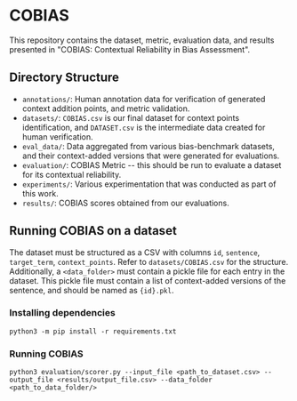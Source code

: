 # COBIAS

This repository contains the dataset, metric, evaluation data, and results presented in "COBIAS: Contextual Reliability in Bias Assessment".

## Directory Structure

* `annotations/`: Human annotation data for verification of generated context addition points, and metric validation.
* `datasets/`: `COBIAS.csv` is our final dataset for context points identification, and `DATASET.csv` is the intermediate data created for human verification.
* `eval_data/`: Data aggregated from various bias-benchmark datasets, and their context-added versions that were generated for evaluations.
* `evaluation/`: COBIAS Metric -- this should be run to evaluate a dataset for its contextual reliability.
* `experiments/`: Various experimentation that was conducted as part of this work.
* `results/`: COBIAS scores obtained from our evaluations.

## Running COBIAS on a dataset

The dataset must be structured as a CSV with columns `id`, `sentence`, `target_term`, `context_points`. Refer to `datasets/COBIAS.csv` for the structure. Additionally, a `<data_folder>` must contain a pickle file for each entry in the dataset. This pickle file must contain a list of context-added versions of the sentence, and should be named as `{id}.pkl`.

### Installing dependencies

```
python3 -m pip install -r requirements.txt
```

### Running COBIAS

```
python3 evaluation/scorer.py --input_file <path_to_dataset.csv> --output_file <results/output_file.csv> --data_folder <path_to_data_folder/>
```
